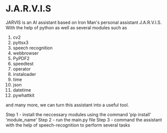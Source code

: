 # J.A.R.V.I.S

JARVIS is an AI assistant based on Iron Man's personal assistant J.A.R.V.I.S. With the help of python as well as several modules such as 

1) cv2
2) pyttsx3
3) speech recognition
4) webbrowser
5) PyPDF2
6) speedtest
7) operator
8) instaloader
9) time
10) json
11) datetime
12) pywhattkit

and many more, we can turn this assistant into a useful tool. 

Step 1 - install the neccessary modules using the command 'pip install' 'module_name' 
Step 2 - run the main.py file 
Step 3 - command the assistant with the help of speech-recognition to perform several tasks 

